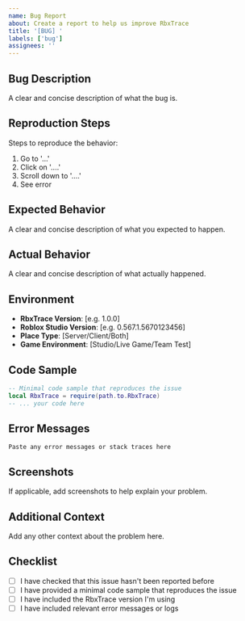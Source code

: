 ```yaml
---
name: Bug Report
about: Create a report to help us improve RbxTrace
title: '[BUG] '
labels: ['bug']
assignees: ''
---
```


## Bug Description
A clear and concise description of what the bug is.

## Reproduction Steps
Steps to reproduce the behavior:
1. Go to '...'
2. Click on '....'
3. Scroll down to '....'
4. See error

## Expected Behavior
A clear and concise description of what you expected to happen.

## Actual Behavior
A clear and concise description of what actually happened.

## Environment
- **RbxTrace Version**: [e.g. 1.0.0]
- **Roblox Studio Version**: [e.g. 0.567.1.5670123456]
- **Place Type**: [Server/Client/Both]
- **Game Environment**: [Studio/Live Game/Team Test]

## Code Sample
```lua
-- Minimal code sample that reproduces the issue
local RbxTrace = require(path.to.RbxTrace)
-- ... your code here
```

## Error Messages
```
Paste any error messages or stack traces here
```

## Screenshots
If applicable, add screenshots to help explain your problem.

## Additional Context
Add any other context about the problem here.

## Checklist
- [ ] I have checked that this issue hasn't been reported before
- [ ] I have provided a minimal code sample that reproduces the issue
- [ ] I have included the RbxTrace version I'm using
- [ ] I have included relevant error messages or logs